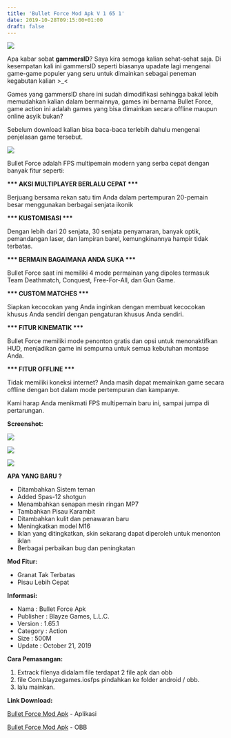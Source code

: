 ```yaml
---
title: 'Bullet Force Mod Apk V 1 65 1'
date: 2019-10-28T09:15:00+01:00
draft: false
---
```


[![](https://1.bp.blogspot.com/-AMrmNxpmsdM/XbaiHzuUFeI/AAAAAAAAAYs/mYOA8H2pQWc0psjBiMi9S4lx442lHWXNACLcBGAsYHQ/s320/bullet-force.png)](https://1.bp.blogspot.com/-AMrmNxpmsdM/XbaiHzuUFeI/AAAAAAAAAYs/mYOA8H2pQWc0psjBiMi9S4lx442lHWXNACLcBGAsYHQ/s1600/bullet-force.png)

  
  
Apa kabar sobat **gammersID**? Saya kira semoga kalian sehat-sehat saja. Di kesempatan kali ini gammersID seperti biasanya upadate lagi mengenai game-game populer yang seru untuk dimainkan sebagai peneman kegabutan kalian >\_<  
  
Games yang gammersID share ini sudah dimodifikasi sehingga bakal lebih memudahkan kalian dalam bermainnya, games ini bernama Bullet Force, game action ini adalah games yang bisa dimainkan secara offline maupun online asyik bukan?  
  
Sebelum download kalian bisa baca-baca terlebih dahulu mengenai penjelasan game tersebut.  
  

[![](https://1.bp.blogspot.com/-v0v9jzslgA4/XbaiJ5MxbkI/AAAAAAAAAYw/R3ofMRFLqho47aRX9U_y44QjbfBbtN59wCEwYBhgL/s320/bullet-force.jpg)](https://1.bp.blogspot.com/-v0v9jzslgA4/XbaiJ5MxbkI/AAAAAAAAAYw/R3ofMRFLqho47aRX9U_y44QjbfBbtN59wCEwYBhgL/s1600/bullet-force.jpg)

  
  
Bullet Force adalah FPS multipemain modern yang serba cepat dengan banyak fitur seperti:  
  
**\*\*\* AKSI MULTIPLAYER BERLALU CEPAT \*\*\***  
  
Berjuang bersama rekan satu tim Anda dalam pertempuran 20-pemain besar menggunakan berbagai senjata ikonik  
  
**\*\*\* KUSTOMISASI \*\*\***  
  
Dengan lebih dari 20 senjata, 30 senjata penyamaran, banyak optik, pemandangan laser, dan lampiran barel, kemungkinannya hampir tidak terbatas.  
  
**\*\*\* BERMAIN BAGAIMANA ANDA SUKA \*\*\***  
  
Bullet Force saat ini memiliki 4 mode permainan yang dipoles termasuk Team Deathmatch, Conquest, Free-For-All, dan Gun Game.  
  
**\*\*\* CUSTOM MATCHES \*\*\***  
  
Siapkan kecocokan yang Anda inginkan dengan membuat kecocokan khusus Anda sendiri dengan pengaturan khusus Anda sendiri.  
  
**\*\*\* FITUR KINEMATIK \*\*\***  
  
Bullet Force memiliki mode penonton gratis dan opsi untuk menonaktifkan HUD, menjadikan game ini sempurna untuk semua kebutuhan montase Anda.  
  
**\*\*\* FITUR OFFLINE \*\*\***  
  
Tidak memiliki koneksi internet? Anda masih dapat memainkan game secara offline dengan bot dalam mode pertempuran dan kampanye.  
  
Kami harap Anda menikmati FPS multipemain baru ini, sampai jumpa di pertarungan.  
  
  
**Screenshot:**  
  

[![](https://1.bp.blogspot.com/-scDVYhGmvTM/XbaiOub_SwI/AAAAAAAAAY4/S4u-dgHHous3xtgtwnLJOYOvZd5zgLPPACLcBGAsYHQ/s320/bullet-force_2.png)](https://1.bp.blogspot.com/-scDVYhGmvTM/XbaiOub_SwI/AAAAAAAAAY4/S4u-dgHHous3xtgtwnLJOYOvZd5zgLPPACLcBGAsYHQ/s1600/bullet-force_2.png)

  

[![](https://1.bp.blogspot.com/-0Jr-dQziETs/XbaiQSxrC8I/AAAAAAAAAY8/Ea1Z24rm-Cg-aOZkTIT8lbKo760pn59GACLcBGAsYHQ/s320/bullet-force-moddroid.jpg)](https://1.bp.blogspot.com/-0Jr-dQziETs/XbaiQSxrC8I/AAAAAAAAAY8/Ea1Z24rm-Cg-aOZkTIT8lbKo760pn59GACLcBGAsYHQ/s1600/bullet-force-moddroid.jpg)

  

[![](https://1.bp.blogspot.com/-mpyiDTEDVMc/XbaiMbtDmjI/AAAAAAAAAY0/snr4qMQpVC8cRSw0pY9E7A7wkBQ2vpZJACLcBGAsYHQ/s320/bullet-force_1.png)](https://1.bp.blogspot.com/-mpyiDTEDVMc/XbaiMbtDmjI/AAAAAAAAAY0/snr4qMQpVC8cRSw0pY9E7A7wkBQ2vpZJACLcBGAsYHQ/s1600/bullet-force_1.png)

  
  
  
**APA YANG BARU ?**  
  
  

*   Ditambahkan Sistem teman
*   Added Spas-12 shotgun
*   Menambahkan senapan mesin ringan MP7
*   Tambahkan Pisau Karambit
*   Ditambahkan kulit dan penawaran baru
*   Meningkatkan model M16
*   Iklan yang ditingkatkan, skin sekarang dapat diperoleh untuk menonton iklan
*   Berbagai perbaikan bug dan peningkatan

  
  
  
**Mod Fitur:**  
  
  

*   Granat Tak Terbatas
*   Pisau Lebih Cepat

  
  
  
**Informasi:**  
  
  

*   Nama : Bullet Force Apk
*   Publisher : Blayze Games, L.L.C.
*   Version : 1.65.1
*   Category : Action
*   Size : 500M
*   Update : October 21, 2019

  
  
  
**Cara Pemasangan:**  
  
  

1.  Extrack filenya didalam file terdapat 2 file apk dan obb
2.  file Com.blayzegames.iosfps pindahkan ke folder android / obb.
3.  lalu mainkan.

  
  
  
**Link Download:**  

  
[Bullet Force Mod Apk](https://duit.cc/kBKl) - Aplikasi  
  
[Bullet Force Mod Apk](https://duit.cc/M0tD) - OBB